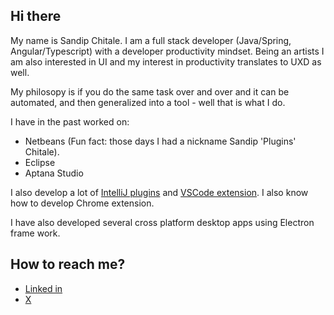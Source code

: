 ## Hi there

My name is Sandip Chitale. I am a full stack developer (Java/Spring, Angular/Typescript) with a developer productivity mindset. Being an artists I am also interested in UI and my interest in productivity translates to UXD as well.

My philosopy is if you do the same task over and over and it can be automated, and then generalized into a tool - well that is what I do.

I have in the past worked on:

- Netbeans (Fun fact: those days I had a nickname Sandip 'Plugins' Chitale).
- Eclipse
- Aptana Studio

I also develop a lot of [IntelliJ plugins](https://plugins.jetbrains.com/vendor/50612aa4-f7b0-4e48-b265-cee3952604e7) and [VSCode extension](https://marketplace.visualstudio.com/publishers/sandipchitale). I also know how to develop Chrome extension.

I have also developed several cross platform desktop apps using Electron frame work.

## How to reach me?

- [Linked in](https://www.linkedin.com/in/sandipchitale/)
- [X](https://x.com/sandipchitale)


